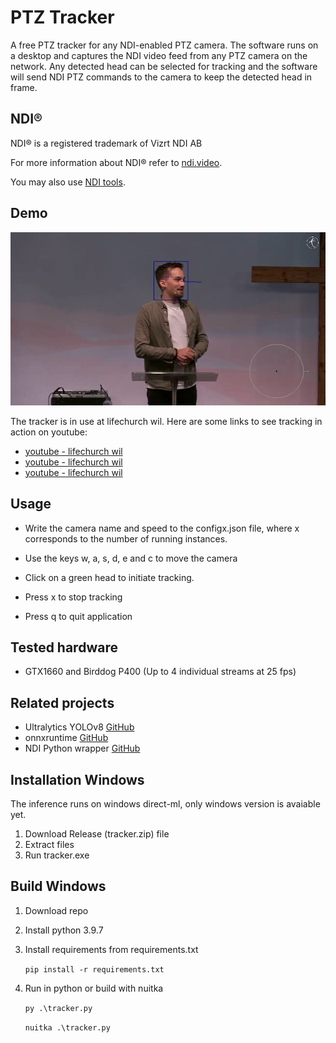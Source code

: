 # PTZ Tracker

A free PTZ tracker for any NDI-enabled PTZ camera. The software runs on a desktop and captures the NDI video feed from any PTZ camera on the network. Any detected head can be selected for tracking and the software will send NDI PTZ commands to the camera to keep the detected head in frame.

## NDI®

NDI® is a registered trademark of Vizrt NDI AB  

For more information about NDI® refer to [ndi.video](ndi.video).  

You may also use [NDI tools](ndi.video/tools).

## Demo

![](https://github.com/openfort/PTZ-Tracker/blob/main/images/demo.jpg?raw=true)



The tracker is in use at lifechurch wil. Here are some links to see tracking in action on youtube:

- [youtube - lifechurch wil](https://youtu.be/Er5B_IqR304?t=710)
- [youtube - lifechurch wil](https://youtu.be/-PTu4VsTdoA?t=1350)
- [youtube - lifechurch wil](https://youtu.be/pv6bBC2xMHI?t=1510)

## Usage

- Write the camera name and speed to the configx.json file, where x corresponds to the number of running instances.

- Use the keys w, a, s, d, e and c to move the camera

- Click on a green head to initiate tracking.

- Press x to stop tracking

- Press q to quit application

## Tested hardware

- GTX1660 and Birddog P400 (Up to 4 individual streams at 25 fps)

## Related projects

- Ultralytics YOLOv8 [GitHub](https://github.com/ultralytics/ultralytics)
- onnxruntime [GitHub](https://github.com/microsoft/onnxruntime)
- NDI Python wrapper [GitHub](https://github.com/buresu/ndi-python)

## Installation Windows

The inference runs on windows direct-ml, only windows version is avaiable yet.

1. Download Release (tracker.zip) file
2. Extract files
3. Run tracker.exe

## Build Windows

1. Download repo

2. Install python 3.9.7

3. Install requirements from requirements.txt
   
   `pip install -r requirements.txt`

4. Run in python or build with nuitka
   
   `py .\tracker.py`
   
   `nuitka .\tracker.py`
